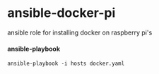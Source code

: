 # ansible-docker-pi

ansible role for installing docker on raspberry pi's

#### ansible-playbook

`ansible-playbook -i hosts docker.yaml`



